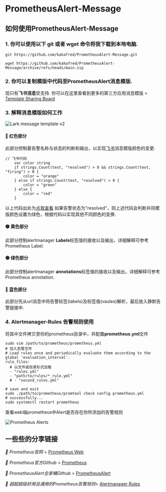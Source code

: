 # PrometheusAlert-Message

## 如何使用PrometheusAlert-Message

### 1. 你可以使用以下 **git** 或者 **wget** 命令将我下载到本地电脑.
```
git https://github.com/kakafred/PrometheusAlert-Message.git

wget https://github.com/kakafred/PrometheusAlert-Message/archive/refs/heads/main.zip
```

### 2. 你可以复制模版中代码至**PrometheusAlert**消息模版.

   现只有**飞书消息**受支持. 你可以在这里查看到更多的第三方应用消息模版 > [Template Sharing Board](https://github.com/feiyu563/PrometheusAlert/issues/30)

### 3. 解释消息模版如何工作

![Lark message template v2](https://user-images.githubusercontent.com/82210954/190294297-8eb3e6dc-7386-4d7c-83d5-3c8c90ecac2d.jpeg)

#### **🔴 红色部分**
此部分控制着告警名称与状态的判断和输出，以实现[飞书](https://www.larksuite.com/)消息模版颜色的变更.
```shell
// 飞书代码
	var color string
	if strings.Count(text, "resolved") > 0 && strings.Count(text, "firing") > 0 {
		color = "orange"
	} else if strings.Count(text, "resolved") > 0 {
		color = "green"
	} else {
		color = "red"
	}
```
以上代码出处为[点我查看](https://github.com/feiyu563/PrometheusAlert/issues/30#issuecomment-990722433)
如果告警状态为"resolved"，则上述代码会判断并将模版颜色设置为绿色，根据代码以实现其他不同颜色的变换.
#### **🟡 黄色部分**
此部分控制alertmanager **Labels**标签值的接收以及输出，详细解释可参考Prometheus Label.
#### **🟢 绿色部分**
此部分控制alertmanager **annotations**标签值的接收以及输出，详细解释可参考Prometheus annotation.
#### **🔵 蓝色部分**
此部分先从url消息中将告警标签(labels)及标签值(vaules)解析，最后放入静默告警链接中.

### 4. Alertmanager-Rules 告警规则使用
将其中文件拷贝至你的prometheus目录中，并配置**prometheus.yml**文件
```shell
sudo vim /path/to/prometheus/prometheus.yml
# 加入告警文件
# Load rules once and periodically evaluate them according to the global 'evaluation_interval'.
rule_files:
  # 以文件或目录形式加载
  - "rules.yml"
  - "path/to/rules/*_rule.yml"
  # - "second_rules.yml"

# save and exit
sudo ./path/to/prometheus/promtool check config prometheus.yml
# successfully...
sudo systemctl restart prometheus
```
查看web端prometheus中Alert是否存在你所添加的告警规则

![Prometheus Alerts](https://user-images.githubusercontent.com/82210954/190299460-737f3dcd-ea6a-450c-805f-0ad4fdf92f8f.png)

## 一些些的分享链接

*🔗 Prometheus官网* > [Prometheus Web](https://prometheus.io/) 

*🔗 Prometheus官方Github* > [Prometheus](https://github.com/prometheus/prometheus) 

*🔗 PrometheusAlert全家桶Github* > [PrometheusAlert](https://github.com/feiyu563/PrometheusAlert)

*🔗 超超超级好用且通用的Prometheus告警规则*> [Alertmanager Rules](https://awesome-prometheus-alerts.grep.to/)

